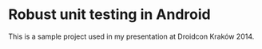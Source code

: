 Robust unit testing in Android
==============================

This is a sample project used in my presentation at Droidcon Kraków 2014.
